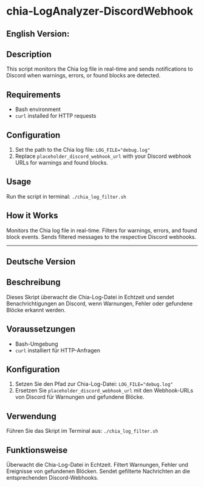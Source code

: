 # chia-LogAnalyzer-DiscordWebhook

## English Version:

## Description
This script monitors the Chia log file in real-time and sends notifications to Discord when warnings, errors, or found blocks are detected.

## Requirements
- Bash environment
- `curl` installed for HTTP requests

## Configuration
1. Set the path to the Chia log file: `LOG_FILE="debug.log"`
2. Replace `placeholder_discord_webhook_url` with your Discord webhook URLs for warnings and found blocks.

## Usage
Run the script in terminal:
`./chia_log_filter.sh`

## How it Works
Monitors the Chia log file in real-time.
Filters for warnings, errors, and found block events.
Sends filtered messages to the respective Discord webhooks.

-------------------------------------------------------------------------------------------------------------------------------------------------------

## Deutsche Version

## Beschreibung
Dieses Skript überwacht die Chia-Log-Datei in Echtzeit und sendet Benachrichtigungen an Discord, wenn Warnungen, Fehler oder gefundene Blöcke erkannt werden.

## Voraussetzungen
- Bash-Umgebung
- `curl` installiert für HTTP-Anfragen

## Konfiguration
1. Setzen Sie den Pfad zur Chia-Log-Datei: `LOG_FILE="debug.log"`
2. Ersetzen Sie `placeholder_discord_webhook_url` mit den Webhook-URLs von Discord für Warnungen und gefundene Blöcke.

## Verwendung
Führen Sie das Skript im Terminal aus:
`./chia_log_filter.sh`

## Funktionsweise
Überwacht die Chia-Log-Datei in Echtzeit.
Filtert Warnungen, Fehler und Ereignisse von gefundenen Blöcken.
Sendet gefilterte Nachrichten an die entsprechenden Discord-Webhooks.
